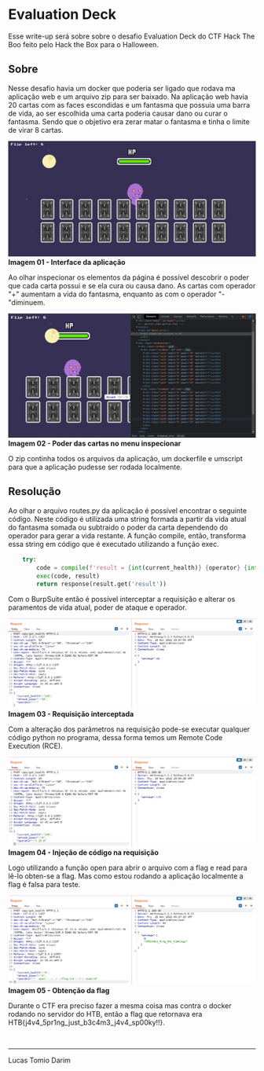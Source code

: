 # Evaluation Deck
Esse write-up será sobre sobre o desafio Evaluation Deck do CTF Hack The Boo feito pelo Hack the Box para o Halloween.

## Sobre

Nesse desafio havia um docker que poderia ser ligado que rodava ma aplicação web e um arquivo zip para ser baixado. 
Na aplicação web havia 20 cartas com as faces escondidas e um fantasma que possuia uma barra de vida, ao ser escolhida uma carta poderia causar dano ou curar o fantasma. Sendo que o objetivo era zerar matar o fantasma e tinha o limite de virar 8 cartas.

![Imagem 01 - Interface da aplicação](pics/1.png)
<br>**Imagem 01 - Interface da aplicação**

Ao olhar inspecionar os elementos da página é possível descobrir o poder que cada carta possui e se ela cura ou causa dano. As cartas com operador "+" aumentam a vida do fantasma, enquanto as com o operador "-"diminuem.

![Imagem 02 - Poder das cartas no menu inspecionar](pics/2.png)
<br>**Imagem 02 - Poder das cartas no menu inspecionar**

O zip continha todos os arquivos da aplicação, um dockerfile e umscript para que a aplicação pudesse ser rodada localmente.

## Resolução

Ao olhar o arquivo routes.py da aplicação é possível encontrar o seguinte código. Neste código é utilizada uma string formada a partir da vida atual do fantasma somada ou subtraido o poder da carta dependendo do operador para gerar a vida restante. A função compile, então, transforma essa string em código que é executado utilizando a função exec.

```python
    try:
        code = compile(f'result = {int(current_health)} {operator} {int(attack_power)}', '<string>', 'exec')
        exec(code, result)
        return response(result.get('result'))
```
Com o BurpSuite então é possível interceptar a requisição e alterar os paramentos de vida atual, poder de ataque e operador. 

![Imagem 03 - Requisição interceptada](pics/3.png)
<br>**Imagem 03 - Requisição interceptada**

Com a alteração dos parâmetros na requisição pode-se executar qualquer código python no programa, dessa forma temos um Remote Code Execution (RCE).

![Imagem 04 - Injeção de código na requisição](pics/4.png)
<br>**Imagem 04 - Injeção de código na requisição**

Logo utilizando a função open para abrir o arquivo com a flag e read para lê-lo obten-se a flag. Mas como estou rodando a aplicação localmente a flag é falsa para teste.

![Imagem 05 - Obtenção da flag](pics/5.png)
<br>**Imagem 05 - Obtenção da flag**

Durante o CTF era preciso fazer a mesma coisa mas contra o docker rodando no servidor do HTB, então a flag que retornava era HTB{j4v4_5pr1ng_just_b3c4m3_j4v4_sp00ky!!}.

<br>

---
Lucas Tomio Darim
